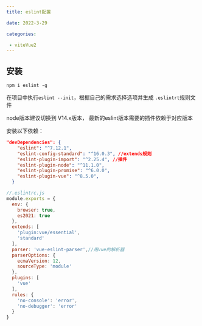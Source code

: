 ```yaml
---
title: eslint配置

date: 2022-3-29

categories:

 - viteVue2
---
```


## 安装

`npm i eslint -g`

在项目中执行`eslint --init`，根据自己的需求选择选项并生成 `.eslintrt`规则文件

node版本建议切换到 V14.x版本， 最新的eslint版本需要的插件依赖于对应版本

安装以下依赖：

```json
"devDependencies": {
    "eslint": "^7.12.1",
    "eslint-config-standard": "^16.0.3", //extends规则
    "eslint-plugin-import": "^2.25.4", //插件
    "eslint-plugin-node": "^11.1.0", 
    "eslint-plugin-promise": "^6.0.0",
    "eslint-plugin-vue": "^8.5.0",
  }
```



```js
//.eslintrc.js
module.exports = {
  env: {
    browser: true,
    es2021: true
  },
  extends: [
    'plugin:vue/essential',
    'standard'
  ],
  parser: 'vue-eslint-parser',//用vue的解析器
  parserOptions: {
    ecmaVersion: 12,
    sourceType: 'module'
  },
  plugins: [
    'vue'
  ],
  rules: {
    'no-console': 'error',
    'no-debugger': 'error'
  }
}

```




